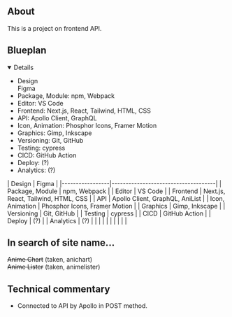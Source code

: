 ## About
This is a project on frontend API. 

## Blueplan
<details open>
<ul>
    <li>Design</li><span>Figma</span>
    <li>Package, Module: npm, Webpack</li>
    <li>Editor: VS Code</li>
    <li>Frontend: Next.js, React, Tailwind, HTML, CSS</li>
    <li>API: Apollo Client, GraphQL</li>
    <li>Icon, Animation: Phosphor Icons, Framer Motion</li>
    <li>Graphics: Gimp, Inkscape</li>
    <li>Versioning: Git, GitHub</li>
    <li>Testing: cypress</li>
    <li>CICD: GitHub Action</li>
    <li>Deploy: (?)</li>
    <li>Analytics: (?)</li>
</ul>
| Design          | Figma                               |
|-----------------|-------------------------------------|
| Package, Module | npm, Webpack                        |
| Editor          | VS Code                             |
| Frontend        | Next.js, React, Tailwind, HTML, CSS |
| API             | Apollo Client, GraphQL, AniList     |
| Icon, Animation | Phosphor Icons, Framer Motion       |
| Graphics        | Gimp, Inkscape                      |
| Versioning      | Git, GitHub                         |
| Testing         | cypress                             |
| CICD            | GitHub Action                       |
| Deploy          | (?)                                 |
| Analytics       | (?)                                 |
|                 |                                     |
|                 |                                     |
|                 |                                     |
</details>

## In search of site name...
~~Anime Chart~~ (taken, anichart)<br />
~~Anime Lister~~ (taken, animelister)

## Technical commentary

<ul>
    <li>Connected to API by Apollo in POST method.</li>
</ul>